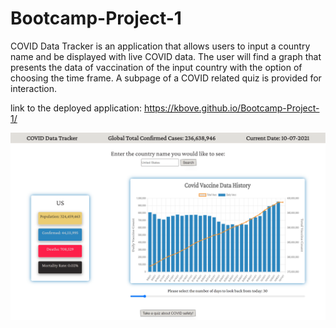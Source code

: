 # Bootcamp-Project-1
COVID Data Tracker is an application that allows users to input a country name and be displayed with live COVID data. The user will find a graph that presents the data of vaccination of the input country with the option of choosing the time frame. A subpage of a COVID related quiz is provided for interaction. 

link to the deployed application: https://kbove.github.io/Bootcamp-Project-1/

![Screenshot](assets/Img/screencapture-file-C-Users-Sherry-code-Bootcamp-Project-1-index-html-2021-10-07-13_29_50.png "homePage")
